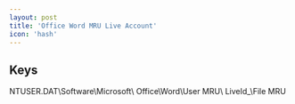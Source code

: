```yaml
---
layout: post
title: 'Office Word MRU Live Account'
icon: 'hash'
---
```


## Keys

NTUSER.DAT\Software\Microsoft\ Office\Word\User MRU\ LiveId_\File MRU


